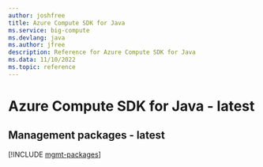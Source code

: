 ```yaml
---
author: joshfree
title: Azure Compute SDK for Java
ms.service: big-compute
ms.devlang: java
ms.author: jfree
description: Reference for Azure Compute SDK for Java
ms.data: 11/10/2022
ms.topic: reference
---
```

# Azure Compute SDK for Java - latest

## Management packages - latest
[!INCLUDE [mgmt-packages](compute-mgmt-index.md)]